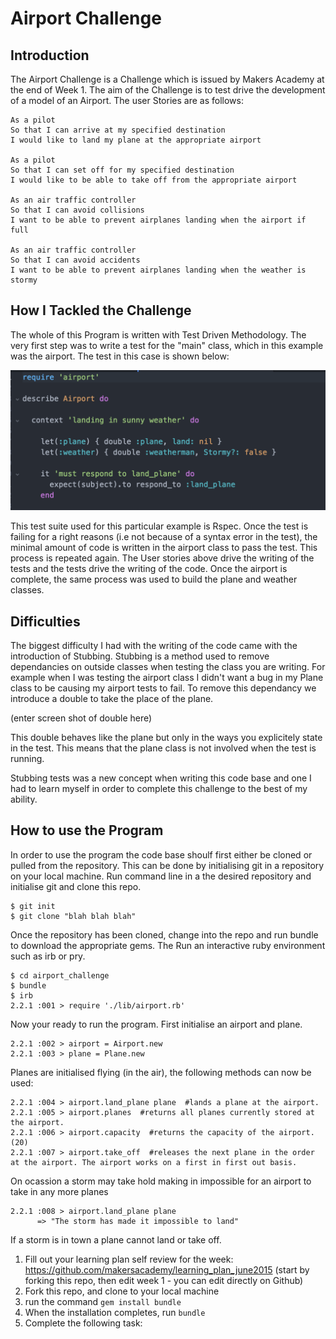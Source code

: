Airport Challenge
=================

Introduction
---------
The Airport Challenge is a Challenge which is issued by Makers Academy at the end of Week 1. The aim of the Challenge is to test drive the development of a model of an Airport. The user Stories are as follows:

```
As a pilot
So that I can arrive at my specified destination
I would like to land my plane at the appropriate airport

As a pilot
So that I can set off for my specified destination
I would like to be able to take off from the appropriate airport

As an air traffic controller
So that I can avoid collisions
I want to be able to prevent airplanes landing when the airport if full

As an air traffic controller
So that I can avoid accidents
I want to be able to prevent airplanes landing when the weather is stormy
```

How I Tackled the Challenge
-------
The whole of this Program is written with Test Driven Methodology. The very first step was to write a test for the "main" class, which in this example was the airport. The test in this case is shown below:

![Alt text](/images/first_test.png?raw=true)

This test suite used for this particular example is Rspec. Once the test is failing for a right reasons (i.e not because of a syntax error in the test), the minimal amount of code is written in the airport class to pass the test. This process is repeated again. The User stories above drive the writing of the tests and the tests drive the writing of the code. Once the airport is complete, the same process was used to build the plane and weather classes.


Difficulties
-----

The biggest difficulty I had with the writing of the code came with the introduction of Stubbing. Stubbing is a method used to remove dependancies on outside classes when testing the class you are writing. For example when I was testing the airport class I didn't want a bug in my Plane class to be causing my airport tests to fail. To remove this dependancy we introduce a double to take the place of the plane.

(enter screen shot of double here)

This double behaves like the plane but only in the ways you explicitely state in the test. This means that the plane class is not involved when the test is running.

Stubbing tests was a new concept when writing this code base and one I had to learn myself in order to complete this challenge to the best of my ability.

How to use the Program
-----

In order to use the program the code base shoulf first either be cloned or pulled from the repository. This can be done by initialising git in a repository on your local machine. Run command line in a the desired repository and initialise git and clone this repo.

```
$ git init
$ git clone "blah blah blah"
```

Once the repository has been cloned, change into the repo and run bundle to download the appropriate gems. The Run an interactive ruby environment such as irb or pry.

```
$ cd airport_challenge
$ bundle
$ irb
2.2.1 :001 > require './lib/airport.rb'
```

Now your ready to run the program. First initialise an airport and plane.

```
2.2.1 :002 > airport = Airport.new
2.2.1 :003 > plane = Plane.new
```

Planes are initialised flying (in the air), the following methods can now be used:

```
2.2.1 :004 > airport.land_plane plane  #lands a plane at the airport.
2.2.1 :005 > airport.planes  #returns all planes currently stored at the airport.
2.2.1 :006 > airport.capacity  #returns the capacity of the airport.(20)
2.2.1 :007 > airport.take_off  #releases the next plane in the order at the airport. The airport works on a first in first out basis.
```
On ocassion a storm may take hold making in impossible for an airport to take in any more planes

```
2.2.1 :008 > airport.land_plane plane
      => "The storm has made it impossible to land"  
```
If a storm is in town a plane cannot land or take off.






1. Fill out your learning plan self review for the week: https://github.com/makersacademy/learning_plan_june2015 (start by forking this repo, then edit week 1 - you can edit directly on Github)
2. Fork this repo, and clone to your local machine
3. run the command `gem install bundle`
4. When the installation completes, run `bundle`
3. Complete the following task:
